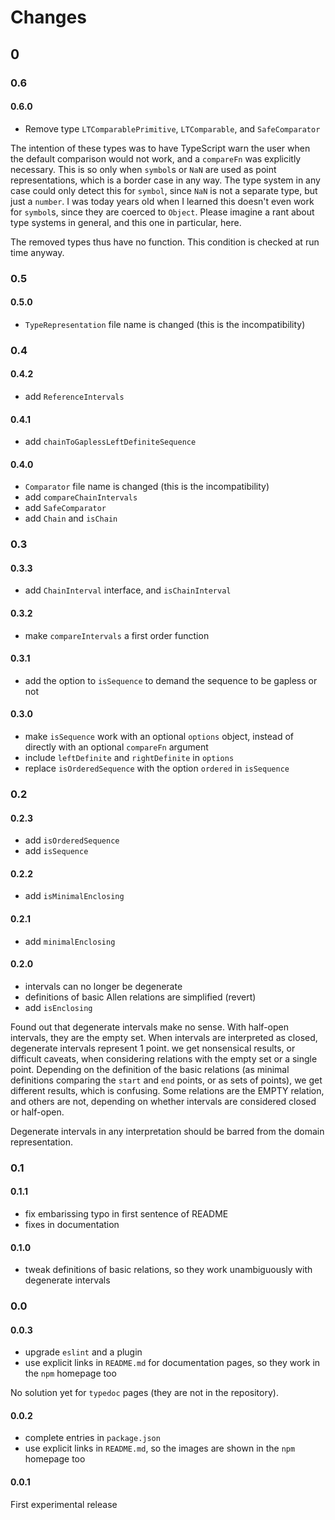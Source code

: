 # Changes

## 0

### 0.6

#### 0.6.0

- Remove type `LTComparablePrimitive`, `LTComparable`, and `SafeComparator`

The intention of these types was to have TypeScript warn the user when the default comparison would not work, and a
`compareFn` was explicitly necessary. This is so only when `symbol`s or `NaN` are used as point representations, which
is a border case in any way. The type system in any case could only detect this for `symbol`, since `NaN` is not a
separate type, but just a `number`. I was today years old when I learned this doesn't even work for `symbol`s, since
they are coerced to `Object`. Please imagine a rant about type systems in general, and this one in particular, here.

The removed types thus have no function. This condition is checked at run time anyway.

### 0.5

#### 0.5.0

- `TypeRepresentation` file name is changed (this is the incompatibility)

### 0.4

#### 0.4.2

- add `ReferenceIntervals`

#### 0.4.1

- add `chainToGaplessLeftDefiniteSequence`

#### 0.4.0

- `Comparator` file name is changed (this is the incompatibility)
- add `compareChainIntervals`
- add `SafeComparator`
- add `Chain` and `isChain`

### 0.3

#### 0.3.3

- add `ChainInterval` interface, and `isChainInterval`

#### 0.3.2

- make `compareIntervals` a first order function

#### 0.3.1

- add the option to `isSequence` to demand the sequence to be gapless or not

#### 0.3.0

- make `isSequence` work with an optional `options` object, instead of directly with an optional `compareFn` argument
- include `leftDefinite` and `rightDefinite` in `options`
- replace `isOrderedSequence` with the option `ordered` in `isSequence`

### 0.2

#### 0.2.3

- add `isOrderedSequence`
- add `isSequence`

#### 0.2.2

- add `isMinimalEnclosing`

#### 0.2.1

- add `minimalEnclosing`

#### 0.2.0

- intervals can no longer be degenerate
- definitions of basic Allen relations are simplified (revert)
- add `isEnclosing`

Found out that degenerate intervals make no sense. With half-open intervals, they are the empty set. When intervals are
interpreted as closed, degenerate intervals represent 1 point. we get nonsensical results, or difficult caveats, when
considering relations with the empty set or a single point. Depending on the definition of the basic relations (as
minimal definitions comparing the `start` and `end` points, or as sets of points), we get different results, which is
confusing. Some relations are the EMPTY relation, and others are not, depending on whether intervals are considered
closed or half-open.

Degenerate intervals in any interpretation should be barred from the domain representation.

### 0.1

#### 0.1.1

- fix embarissing typo in first sentence of README
- fixes in documentation

#### 0.1.0

- tweak definitions of basic relations, so they work unambiguously with degenerate intervals

### 0.0

#### 0.0.3

- upgrade `eslint` and a plugin
- use explicit links in `README.md` for documentation pages, so they work in the `npm` homepage too

No solution yet for `typedoc` pages (they are not in the repository).

#### 0.0.2

- complete entries in `package.json`
- use explicit links in `README.md`, so the images are shown in the `npm` homepage too

#### 0.0.1

First experimental release
